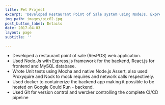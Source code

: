 ```yaml
---
title: Pet Project
excerpt: 'Developed Restaurant Point of Sale system using NodeJs, Express and ReactJs. '
img_path: images/pic02.jpg
post_button_label: Details
date: 2017-04-03
layout: page
subtitle: ''

---
```

* Developed a restaurant point of sale (​ResPOS​) web application. 
* Used Node.Js with Express.js framework for the backend, React.js for frontend and MySQL database. 
* Wrote Unit tests using Mocha and native Node.js Assert, also used Proxyquire and Nock to mock requires and network calls respectively.
* Used docker to containerize the backend app making it possible to be hosted on Google Could Run - backend. 
* Used Git for version control and wercker controlling the complete CI/CD pipeline